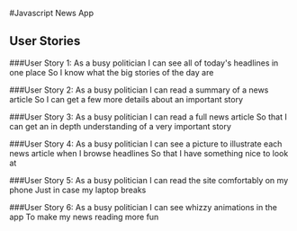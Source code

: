 #Javascript News App

## User Stories

###User Story 1:
As a busy politician
I can see all of today's headlines in one place
So I know what the big stories of the day are

###User Story 2:
As a busy politician
I can read a summary of a news article
So I can get a few more details about an important story

###User Story 3:
As a busy politician
I can read a full news article
So that I can get an in depth understanding of a very important story

###User Story 4:
As a busy politician
I can see a picture to illustrate each news article when I browse headlines
So that I have something nice to look at

###User Story 5:
As a busy politician
I can read the site comfortably on my phone
Just in case my laptop breaks

###User Story 6:
As a busy politician
I can see whizzy animations in the app
To make my news reading more fun
